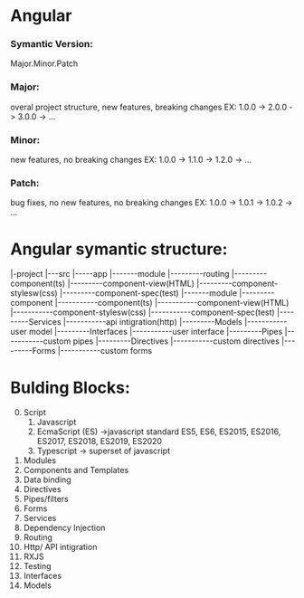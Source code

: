 # Angular
### Symantic Version:
Major.Minor.Patch
### Major:
overal project structure, new features, breaking changes
EX:
1.0.0 -> 2.0.0 -> 3.0.0 -> ...
### Minor:
new features, no breaking changes
EX:
1.0.0 -> 1.1.0 -> 1.2.0 -> ...

### Patch:
bug fixes, no new features, no breaking changes
EX:
1.0.0 -> 1.0.1 -> 1.0.2 -> ...

# Angular symantic structure:
|-project
|---src
|-----app
|-------module
|---------routing
|---------component(ts)
|---------component-view(HTML)
|---------component-stylesw(css)
|---------component-spec(test)
|-------module
|---------component
|-----------component(ts)
|-----------component-view(HTML)
|-----------component-stylesw(css)
|-----------component-spec(test)
|---------Services
|-----------api intigration(http)
|---------Models
|-----------user model
|---------Interfaces
|-----------user interface
|---------Pipes
|-----------custom pipes
|---------Directives
|-----------custom directives
|---------Forms
|-----------custom forms


# Bulding Blocks:
0. Script 
    1. Javascript
    2. EcmaScript (ES) ->javascript standard ES5, ES6, ES2015, ES2016, ES2017, ES2018, ES2019, ES2020
    3. Typescript -> superset of javascript
1. Modules
2. Components and Templates
3. Data binding
4. Directives
5. Pipes/filters
6. Forms
7. Services
8. Dependency Injection
9. Routing
10. Http/ API intigration
11. RXJS
12. Testing
13. Interfaces
14. Models
